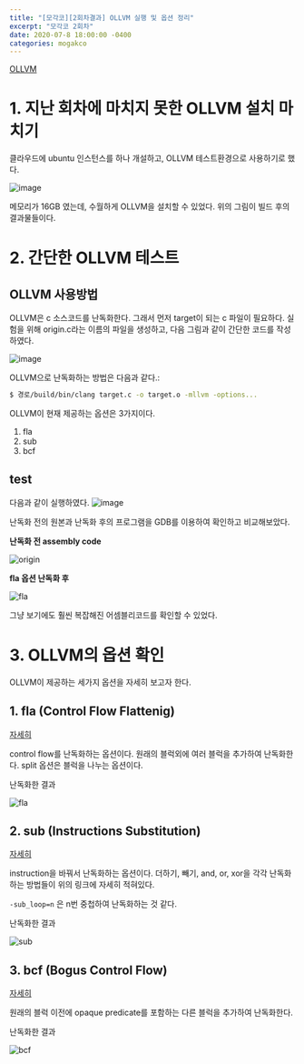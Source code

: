 ```yaml
---
title: "[모각코][2회차결과] OLLVM 실행 및 옵션 정리"
excerpt: "모각코 2회차"
date: 2020-07-8 18:00:00 -0400
categories: mogakco
---
```


[OLLVM](https://github.com/obfuscator-llvm/obfuscator/wiki/Installation)

# 1. 지난 회차에 마치지 못한 OLLVM 설치 마치기

클라우드에 ubuntu 인스턴스를 하나 개설하고, OLLVM 테스트환경으로 사용하기로 했다.

![image](https://user-images.githubusercontent.com/33623107/86889387-9aef7300-c136-11ea-980c-4241dbf0b98e.png)


메모리가 16GB 였는데, 수월하게 OLLVM을 설치할 수 있었다.
위의 그림이 빌드 후의 결과물들이다.


# 2. 간단한 OLLVM 테스트

## OLLVM 사용방법

OLLVM은 c 소스코드를 난독화한다. 그래서 먼저 target이 되는 c 파일이 필요하다.
실험을 위해 origin.c라는 이름의 파일을 생성하고, 다음 그림과 같이 간단한 코드를 작성하였다.

![image](https://user-images.githubusercontent.com/33623107/86889683-1bae6f00-c137-11ea-8ad7-54a72210c5c2.png)


OLLVM으로 난독화하는 방법은 다음과 같다.:
```bash
$ 경로/build/bin/clang target.c -o target.o -mllvm -options...
```

OLLVM이 현재 제공하는 옵션은 3가지이다.
1. fla
2. sub
3. bcf

## test

다음과 같이 실행하였다.
![image](https://user-images.githubusercontent.com/33623107/86892091-c1171200-c13a-11ea-9182-b925d04f4995.png)


난독화 전의 원본과 난독화 후의 프로그램을 GDB를 이용하여 확인하고 비교해보았다.

**난독화 전 assembly code**

![origin](https://user-images.githubusercontent.com/33623107/86892225-ec99fc80-c13a-11ea-9ddd-d97cb7b5adf7.PNG)


**fla 옵션 난독화 후**

![fla](https://user-images.githubusercontent.com/33623107/86892400-2b2fb700-c13b-11ea-9b2b-c53dfa25aaf8.PNG)

그냥 보기에도 훨씬 복잡해진 어셈블리코드를 확인할 수 있었다.


# 3. OLLVM의 옵션 확인
OLLVM이 제공하는 세가지 옵션을 자세히 보고자 한다.

## 1. fla (Control Flow Flattenig)
[자세히](https://github.com/obfuscator-llvm/obfuscator/wiki/Control-Flow-Flattening)

control flow를 난독화하는 옵션이다. 원래의 블럭외에 여러 블럭을 추가하여 난독화한다.
split 옵션은 블럭을 나누는 옵션이다.

난독화한 결과

![fla](https://user-images.githubusercontent.com/33623107/86892400-2b2fb700-c13b-11ea-9b2b-c53dfa25aaf8.PNG)


## 2. sub (Instructions Substitution)
[자세히](https://github.com/obfuscator-llvm/obfuscator/wiki/Instructions-Substitution)

instruction을 바꿔서 난독화하는 옵션이다.
더하기, 빼기, and, or, xor을 각각 난독화하는 방법들이 위의 링크에 자세히 적혀있다.

`-sub_loop=n` 은 n번 중첩하여 난독화하는 것 같다.


난독화한 결과

![sub](https://user-images.githubusercontent.com/33623107/86896928-b7dd7380-c141-11ea-84c4-e696f6f98d81.PNG)

## 3. bcf (Bogus Control Flow)
[자세히](https://github.com/obfuscator-llvm/obfuscator/wiki/Bogus-Control-Flow)

원래의 블럭 이전에 opaque predicate를 포함하는 다른 블럭을 추가하여 난독화한다.


난독화한 결과

![bcf](https://user-images.githubusercontent.com/33623107/86896987-cc217080-c141-11ea-8c2a-e4598616c97b.PNG)


